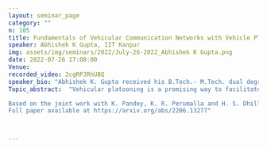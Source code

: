 ```yaml
---
layout: seminar_page
category: ""
n: 105
title: Fundamentals of Vehicular Communication Networks with Vehicle Platoons
speaker: Abhishek K Gupta, IIT Kanpur
img: assets/img/seminars/2022/July-26-2022_Abhishek K Gupta.png
date: 2022-07-26 17:00:00 
Venue:
recorded_video: 2cgRPJRhUBQ 
speaker_bio: "Abhishek K. Gupta received his B.Tech.- M.Tech. dual degree in Electrical Engineering from IIT Kanpur in 2010 and PhD degree in the Department of Electrical and Computer Engineering at the University of Texas at Austin in 2016. He is currently working as an assistant professor in the department of Electrical Engineering at Indian Institute of Technology Kanpur. He was recipient of the young faculty fellowship (2022) by IIT Kanpur and GE-FS Leadership award (2009) by General Electric (GE) Foundation and Institute of International Education. He is author of the books An introduction to stochastic geometry (Morgan-Claypool, 2022), Numerical Methods using MATLAB (Apress, 2014) and MATLAB by Examples (Finch, 2010). Previously he was working as Sr. Standards Engineer at Samsung Research America in Dallas, TX. In the past, he has worked in Applied Microelectronics Circuit Corporation (Pune), Futurewei Technologies (NJ) and Nokia Networks (IL)."    
Topic_abstract:  "Vehicular platooning is a promising way to facilitate efficient movement of vehicles with a shared route. Despite its relevance, the interplay of platooning and the communication performance in the resulting vehicular network (VN) is largely unexplored. In this talk, I will present a comprehensive approach to statistical modeling and system-level analysis of VNs with platooned traffic. Modeling the network of roads using the by-now well-accepted Poisson line process (PLP), we place vehicles on each road according to an independent Matern cluster process (MCP) that jointly captures randomness in the locations of platoons on the roads and vehicles within each platoon. The resulting triply-stochastic point process is a PLP-driven-Cox process, which we term the PLP-MCP. I will present this new point process’s distribution and derive several fundamental properties essential for the resulting VN’s analysis. Assuming that the cellular base-stations (BSs) are distributed as a Poisson point process (PPP), we derive the distribution of the loads served by the typical BS and the BS associated with the typical user. In deriving the latter, I will also present a new approach to deriving the length distribution of a tagged chord in a Poisson Voronoi tessellation. Using the derived results, we present the rate coverage of the typical user while considering partial loading of the BSs. We also provide a comparative analysis of VNs with and without platooning of traffic. 

Based on the joint work with K. Pandey, K. R. Perumalla and H. S. Dhillon.
Full paper available at https://arxiv.org/abs/2206.13277"



---
```


